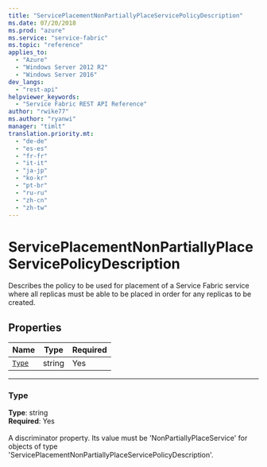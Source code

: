 ```yaml
---
title: "ServicePlacementNonPartiallyPlaceServicePolicyDescription"
ms.date: 07/20/2018
ms.prod: "azure"
ms.service: "service-fabric"
ms.topic: "reference"
applies_to: 
  - "Azure"
  - "Windows Server 2012 R2"
  - "Windows Server 2016"
dev_langs: 
  - "rest-api"
helpviewer_keywords: 
  - "Service Fabric REST API Reference"
author: "rwike77"
ms.author: "ryanwi"
manager: "timlt"
translation.priority.mt: 
  - "de-de"
  - "es-es"
  - "fr-fr"
  - "it-it"
  - "ja-jp"
  - "ko-kr"
  - "pt-br"
  - "ru-ru"
  - "zh-cn"
  - "zh-tw"
---
```

# ServicePlacementNonPartiallyPlaceServicePolicyDescription

Describes the policy to be used for placement of a Service Fabric service where all replicas must be able to be placed in order for any replicas to be created.


## Properties
| Name | Type | Required |
| --- | --- | --- |
| [`Type`](#type) | string | Yes |

____
### Type
__Type__: string <br/>
__Required__: Yes <br/>
<br/>
A discriminator property. Its value must be 'NonPartiallyPlaceService' for objects of type 'ServicePlacementNonPartiallyPlaceServicePolicyDescription'.

